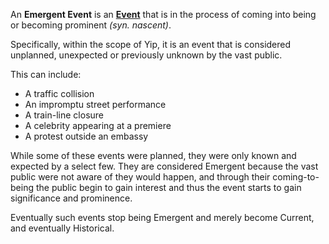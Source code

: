 An **Emergent Event** is an **[Event](/Glossary/Event)** that is in the process of coming into being or becoming prominent *(syn. nascent)*.

Specifically, within the scope of Yip, it is an event that is considered unplanned, unexpected or previously unknown by the vast public.

This can include:

 * A traffic collision
 * An impromptu street performance
 * A train-line closure
 * A celebrity appearing at a premiere
 * A protest outside an embassy

While some of these events were planned, they were only known and expected by a select few. They are considered Emergent because the vast public were not aware of they would happen, and through their coming-to-being the public begin to gain interest and thus the event starts to gain significance and prominence.

Eventually such events stop being Emergent and merely become Current, and eventually Historical.